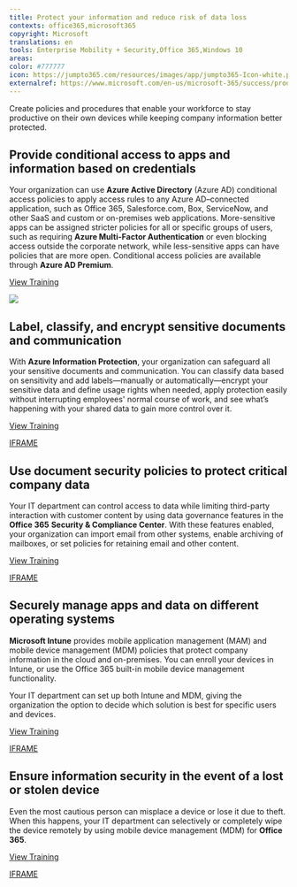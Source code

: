 ```yaml
---
title: Protect your information and reduce risk of data loss
contexts: office365,microsoft365
copyright: Microsoft
translations: en
tools: Enterprise Mobility + Security,Office 365,Windows 10
areas: 
color: #777777
icon: https://jumpto365.com/resources/images/app/jumpto365-Icon-white.png
externalref: https://www.microsoft.com/en-us/microsoft-365/success/productivitylibrary/protect-your-information-and-reduce-risk-of-data-loss
---
```

Create policies and procedures that enable your workforce to stay productive on their own devices while keeping company information better protected.


## Provide conditional access to apps and information based on credentials

Your organization can use **Azure Active Directory** (Azure AD) conditional access policies to apply access rules to any Azure AD–connected application, such as Office 365, Salesforce.com, Box, ServiceNow, and other SaaS and custom or on-premises web applications. More-sensitive apps can be assigned stricter policies for all or specific groups of users, such as requiring **Azure Multi-Factor Authentication** or even blocking access outside the corporate network, while less-sensitive apps can have policies that are more open. Conditional access policies are available through **Azure AD Premium**.

[View Training](https://docs.microsoft.com/azure/active-directory/active-directory-conditional-access)

![](http://img-prod-cms-rt-microsoft-com.akamaized.net/cms/api/am/imageFileData/RE1MPpr?ver=bf86)

## Label, classify, and encrypt sensitive documents and communication

With **Azure Information Protection**, your organization can safeguard all your sensitive documents and communication. You can classify data based on sensitivity and add labels—manually or automatically—encrypt your sensitive data and define usage rights when needed, apply protection easily without interrupting employees' normal course of work, and see what’s happening with your shared data to gain more control over it.

[View Training](https://docs.microsoft.com/information-protection/understand-explore/what-is-information-protection)

[IFRAME](https://www.microsoft.com/en-us/videoplayer/embed/RE1UK8U)

## Use document security policies to protect critical company data

Your IT department can control access to data while limiting third-party interaction with customer content by using data governance features in the **Office 365** **Security & Compliance Center**. With these features enabled, your organization can import email from other systems, enable archiving of mailboxes, or set policies for retaining email and other content.

[View Training](https://support.office.com/article/Data-governance-in-the-Office-365-Security-Compliance-Center-5FE09846-41B6-4168-9C48-2EB491B69DC2)

[IFRAME](https://www.microsoft.com/en-us/videoplayer/embed/RE1TwSZ)

## Securely manage apps and data on different operating systems

**Microsoft Intune** provides mobile application management (MAM) and mobile device management (MDM) policies that protect company information in the cloud and on-premises. You can enroll your devices in Intune, or use the Office 365 built-in mobile device management functionality.

Your IT department can set up both Intune and MDM, giving the organization the option to decide which solution is best for specific users and devices.

[View Training](https://support.office.com/article/Choose-between-MDM-for-Office-365-and-Microsoft-Intune-c93d9ab9-efb2-4349-9b93-30c30562ee22)

[IFRAME](https://www.microsoft.com/en-us/videoplayer/embed/RE1UCle)

## Ensure information security in the event of a lost or stolen device

Even the most cautious person can misplace a device or lose it due to theft. When this happens, your IT department can selectively or completely wipe the device remotely by using mobile device management (MDM) for **Office 365**.

[View Training](https://support.office.com/article/Set-up-Mobile-Device-Management-MDM-in-Office-365-dd892318-bc44-4eb1-af00-9db5430be3cd)

[IFRAME](https://www.microsoft.com/en-us/videoplayer/embed/RE1TucK)

